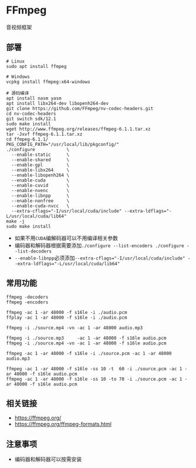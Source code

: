 # FFmpeg

音视频框架

## 部署

```
# Linux
sudo apt install ffmpeg

# Windows
vcpkg install ffmpeg:x64-windows

# 源码编译
apt install nasm yasm
apt install libx264-dev libopenh264-dev
git clone https://github.com/FFmpeg/nv-codec-headers.git
cd nv-codec-headers
git switch sdk/12.1
sudo make install
wget http://www.ffmpeg.org/releases/ffmpeg-6.1.1.tar.xz
tar -Jxvf ffmpeg-6.1.1.tar.xz
cd ffmpeg-6.1.1/
PKG_CONFIG_PATH="/usr/local/lib/pkgconfig/"
./configure            \
  --enable-static      \
  --enable-shared      \
  --enable-gpl         \
  --enable-libx264     \
  --enable-libopenh264 \
  --enable-cuda        \
  --enable-cuvid       \
  --enable-nvenc       \
  --enable-libnpp      \
  --enable-nonfree     \
  --enable-cuda-nvcc   \
  --extra-cflags="-I/usr/local/cuda/include" --extra-ldflags="-L/usr/local/cuda/lib64"
make -j
sudo make install
```

* 如果不用`CUDA`编解码器可以不用编译相关参数
* 编码器和解码器根据需要添加`./configure --list-encoders ./configure --list-decoders`
* `--enable-libnpp`必须添加`--extra-cflags="-I/usr/local/cuda/include" --extra-ldflags="-L/usr/local/cuda/lib64"`

## 常用功能

```
ffmpeg -decoders
ffmpeg -encoders

ffmpeg -ac 1 -ar 48000 -f s16le -i ./audio.pcm
ffplay -ac 1 -ar 48000 -f s16le -i ./audio.pcm

ffmpeg -i ./source.mp4 -vn -ac 1 -ar 48000 audio.mp3

ffmpeg -i ./source.mp3     -ac 1 -ar 48000 -f s16le audio.pcm
ffmpeg -i ./source.mp4 -vn -ac 1 -ar 48000 -f s16le audio.pcm

ffmpeg -ac 1 -ar 48000 -f s16le -i ./source.pcm -ac 1 -ar 48000 audio.mp3

ffmpeg -ac 1 -ar 48000 -f s16le -ss 10 -t  60 -i ./source.pcm -ac 1 -ar 48000 -f s16le audio.pcm
ffmpeg -ac 1 -ar 48000 -f s16le -ss 10 -to 70 -i ./source.pcm -ac 1 -ar 48000 -f s16le audio.pcm
```

## 相关链接

* https://ffmpeg.org/
* https://ffmpeg.org/ffmpeg-formats.html

## 注意事项

* 编码器和解码器可以按需安装
